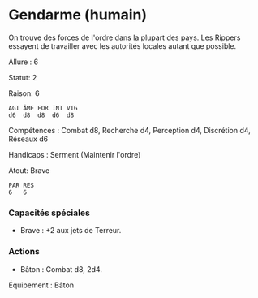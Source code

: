 # Gendarme (humain)

On trouve des forces de l'ordre dans la plupart des pays.
Les Rippers essayent de travailler avec les autorités locales autant que possible.

Allure : 6


Statut: 2

Raison: 6

	AGI	ÂME	FOR	INT	VIG
	d6	d8	d8	d6 	d8

Compétences : Combat d8, Recherche  d4, Perception d4, Discrétion d4, Réseaux d6 

Handicaps : Serment (Maintenir l'ordre)

Atout: Brave

	PAR RES
	6   6

### Capacités spéciales 
- Brave : +2 aux jets de Terreur.

### Actions
- Bâton : Combat d8, 2d4.

Équipement : Bâton 
